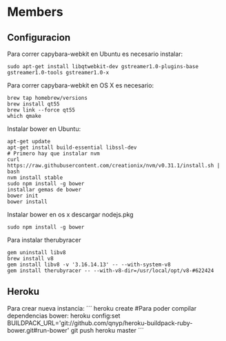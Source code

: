 # Members

## Configuracion
Para correr capybara-webkit en Ubuntu es necesario instalar:

```
sudo apt-get install libqtwebkit-dev gstreamer1.0-plugins-base gstreamer1.0-tools gstreamer1.0-x
```
Para correr capybara-webkit en OS X es necesario:
	
``` 
brew tap homebrew/versions
brew install qt55
brew link --force qt55
which qmake
```

Instalar bower en Ubuntu:

```
apt-get update
apt-get install build-essential libssl-dev
# Primero hay que instalar nvm
curl https://raw.githubusercontent.com/creationix/nvm/v0.31.1/install.sh | bash
nvm install stable
sudo npm install -g bower
installar gemas de bower
bower init
bower install
```

Instalar bower en os x
  descargar nodejs.pkg
``` 
sudo npm install -g bower
```
Para instalar therubyracer
```
gem uninstall libv8
brew install v8
gem install libv8 -v '3.16.14.13' -- --with-system-v8
gem install therubyracer -- --with-v8-dir=/usr/local/opt/v8-#622424
```
## Heroku
 Para crear nueva instancia:
´´´
heroku create
#Para poder compilar dependencias bower:
heroku config:set BUILDPACK_URL='git://github.com/qnyp/heroku-buildpack-ruby-bower.git#run-bower'
git push heroku master
´´´